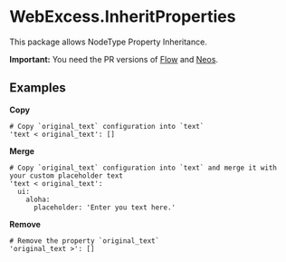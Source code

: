 # WebExcess.InheritProperties

This package allows NodeType Property Inheritance.

**Important:** You need the PR versions of [Flow](https://github.com/neos/flow-development-collection/pull/750) and [Neos](https://github.com/neos/neos-development-collection/pull/1292).


## Examples

**Copy**

    # Copy `original_text` configuration into `text`
    'text < original_text': []

**Merge**

    # Copy `original_text` configuration into `text` and merge it with your custom placeholder text
    'text < original_text':
      ui:
        aloha:
          placeholder: 'Enter you text here.'

**Remove**

	# Remove the property `original_text`
	'original_text >': []
